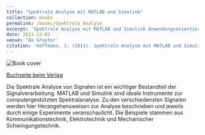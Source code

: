 ```yaml
---
title: "Spektrale Analyse mit MATLAB und Simulink"
collection: books
permalink: /books/Spektrale_Analyse
excerpt: 'Spektrale Analyse mit MATLAB und Simulink Anwendungsorientierte Computer-Experimente'
date: 2011-12-02
venue: 'De Gruyter'
citation: 'Hoffmann, J. (2011). Spektrale Analyse mit MATLAB und Simulink: Anwendungsorientierte Computer-Experimente. Germany: De Gruyter.'
---
```


![Book cover](/josef/images/books/2011-12-02-Spektrale_Analyse_mit_MATLAB_und_Simulink.png)

[Buchseite beim Verlag](https://www.degruyter.com/view/title/317216)

Die Spektrale Analyse von Signalen ist ein wichtiger Bestandteil der Signalverarbeitung. MATLAB und Simulink sind ideale
Instrumente zur computergestützten Spektralanalyse. Zu den verschiedensten Signalen werden hier Herangehensweisen zur 
Analyse beschrieben und jeweils durch einige Experimente veranschaulicht. Die Beispiele stammen aus 
Kommunikationstechnik, Elektrotechnik und Mechanischer Schwingungstechnik.
